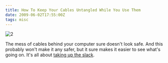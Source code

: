 ```yaml
---
title: How To Keep Your Cables Untangled While You Use Them
date: 2009-06-02T17:55:00Z
tags: misc
---
```

![2]

The mess of cables behind your computer sure doesn't look safe. And this probably won't make it any safer, but it sure makes it easier to see what's going on. It's all about [taking up the slack][1].

[1]: http://www.amazon.com/Belkin-F8B024-8-Inch-Multiple-Colors/dp/B00000J1SC/ref=sr_1_1?ie=UTF8&s=electronics&qid=1243990096&sr=8-1
[2]: https://ggr_com.s3.amazonaws.com/images/cabletie.jpg
